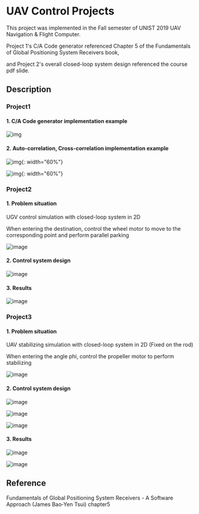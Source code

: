 # UAV Control Projects

This project was implemented in the Fall semester of UNIST 2019 UAV Navigation & Flight Computer.

Project 1's C/A Code generator referenced Chapter 5 of the Fundamentals of Global Positioning System Receivers book, 

and Project 2's overall closed-loop system design referenced the course pdf slide.

## Description

### Project1

#### 1. C/A Code generator implementation example

![img](./img/1-1.png)

#### 2. Auto-correlation, Cross-correlation implementation example

![img](./img/autocorr.png){: width="60%"}

![img](./img/crosscorr.png){: width="60%"}

### Project2

#### 1. Problem situation

UGV control simulation with closed-loop system in 2D

When entering the destination, control the wheel motor to move to the corresponding point and perform parallel parking

![image](./img/그림1.png)

#### 2. Control system design

![image](./img/그림2.png)

#### 3. Results

![image](./img/그림3.png)

### Project3

#### 1. Problem situation

UAV stabilizing simulation with closed-loop system in 2D (Fixed on the rod)

When entering the angle phi, control the propeller motor to perform stabilizing

![image](./img/그림4.png)

#### 2. Control system design

![image](./img/그림5.png)

![image](./img/그림9.png)

![image](./img/그림10.png)

#### 3. Results

![image](./img/그림6.png)

![image](./img/그림8.png)

## Reference

Fundamentals of Global Positioning System Receivers - A Software Approach (James Bao‐Yen Tsui) chapter5
